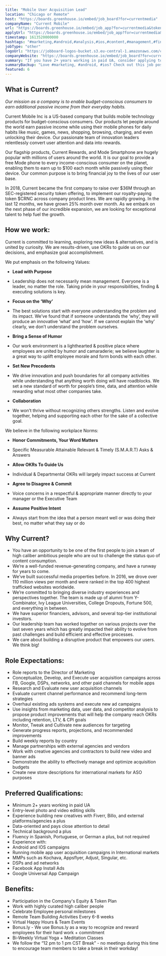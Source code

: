 ```yaml
---
title: "Mobile User Acquisition Lead"
location: "Chicago or Remote"
host: "https://boards.greenhouse.io/embed/job_board?for=currentmedia"
companyName: "Current Mobile"
url: "https://boards.greenhouse.io/embed/job_app?for=currentmedia&token=4893232002"
applyUrl: "https://boards.greenhouse.io/embed/job_app?for=currentmedia&token=4893232002#app"
timestamp: 1613520000000
hashtags: "#marketing,#android,#analysis,#ios,#content,#management,#finance,#office,#German,#monitoring"
jobType: "other"
logoUrl: "https://jobboard-logos-bucket.s3.eu-central-1.amazonaws.com/current-mobile"
companyWebsite: "https://boards.greenhouse.io/embed/job_board?for=currentmedia"
summary: "If you have 2+ years working in paid UA, consider applying to Current Mobile's job post for a new Mobile User Acquisition Lead."
summaryBackup: "Love #marketing, #android, #ios? Check out this job post!"
featured: 6
---
```


## What is Current?

_Our mission as a company is to enable budget-conscious consumers to earn additional passive income from their everyday habits._

Current Mobile Inc is a US-based company that builds mobile technology products for budget-conscious consumers. Our products let people around the world earn passive income while using their mobile phones for daily habits like music, games, news, shopping, browsing, charging, and even unlocking their device. Our passionate team of innovation leaders relentlessly convert user attention and data into rewards. 

Our flagship products, Current Rewards, and Mode Smartphone are hugely popular with millions of users around the world. It is our goal to provide a free Mode phone to every income-conscious consumer on the planet, enabling them to earn up to $100 each month while passively using their device. Our common purpose is to bring financial joy to the lives of our user base.

In 2018, Current became the first company to raise over $36M through an SEC-registered security token offering, to implement our royalty-paying token $CRNC across company product lines. We are rapidly growing. In the last 12 months, we have grown 25% month over month. As we embark on the next phase of our incredible expansion, we are looking for exceptional talent to help fuel the growth.

## How we work:

Current is committed to learning, exploring new ideas & alternatives, and is united by curiosity. We are results-driven, use OKRs to guide us on our decisions, and emphasize goal accomplishment.

We put emphasis on the following Values:

*   **Lead with Purpose**

*   Leadership does not necessarily mean management. Everyone is a leader, no matter the role. Taking pride in your responsibilities, finding & executing solutions is key.

*   **Focus on the ‘Why’**

*   The best solutions start with everyone understanding the problem and its impact. We’ve found that if someone understands the ‘why’, they will produce an innovative ‘what’ and ‘how’. If we cannot explain the ‘why’ clearly, we don’t understand the problem ourselves.

*   **Bring a Sense of Humor**

*   Our work environment is a lighthearted & positive place where employees are united by humor and camaraderie; we believe laughter is a great way to uplift employee morale and form bonds with each other.

*   **Set New Precedents**

*   We drive innovation and push boundaries for all company activities while understanding that anything worth doing will have roadblocks. We set a new standard of worth for people’s time, data, and attention while rewarding what most other companies take.

*   **Collaboration**

*   We won’t thrive without recognizing others strengths. Listen and evolve together, helping and supporting each other for the sake of a collective goal.

We believe in the following workplace Norms:

*   **Honor Commitments, Your Word Matters**

*   Specific Measurable Attainable Relevant & Timely (S.M.A.R.T) Asks & Answers

*   **Allow OKRs To Guide Us**

*   Individual & Departmental OKRs will largely impact success at Current

*   **Agree to Disagree & Commit**

*   Voice concerns in a respectful & appropriate manner directly to your manager or the Executive Team

*   **Assume Positive Intent**

*   Always start from the idea that a person meant well or was doing their best, no matter what they say or do

## Why Current? 

*   You have an opportunity to be one of the first people to join a team of high caliber ambitious people who are out to challenge the status quo of content consumption. 
*   We’re a well-funded revenue-generating company, and have a runway for years to come.
*   We’ve built successful media properties before. In 2016, we drove over 110 million views per month and were ranked in the top 400 highest trafficked websites worldwide.
*   We’re committed to bringing diverse industry experiences and perspectives together. The team is made up of alumni from Y-Combinator, Ivy League Universities, College Dropouts, Fortune 500, and everything in between.
*   We have superior financiers, advisors, and several top-tier institutional investors.
*   Our leadership team has worked together on various projects over the last seven years which has greatly impacted their ability to evolve from past challenges and build efficient and effective processes.
*   We care about building a disruptive product that empowers our users. We think big!

## Role Expectations: 

*   Role reports to the Director of Marketing
*   Conceptualize, Develop, and Execute user acquisition campaigns across FB, Google, DSPs, networks, and other paid channels for mobile apps
*   Research and Evaluate new user acquisition channels
*   Evaluate current channel performance and recommend long-term strategies
*   Overhaul existing ads systems and execute new ad campaigns
*   Use insights from marketing data, user data, and competitor analysis to propose product improvements that will help the company reach OKRs including retention, LTV, & CPI goals
*   Monitor, Tweak and Cultivate new audiences for targeting 
*   Generate progress reports, projections, and recommended improvements
*   Build weekly reports by country 
*   Manage partnerships with external agencies and vendors 
*   Work with creative agencies and contractors to build new video and banner ads 
*   Demonstrate the ability to effectively manage and optimize acquisition budgets
*   Create new store descriptions for international markets for ASO purposes 

## Preferred Qualifications:

*   Minimum 2+ years working in paid UA
*   Entry-level photo and video editing skills
*   Experience building new creatives with Fiverr, Billo, and external platforms/agencies a plus 
*   Data-oriented and pays close attention to detail
*   Technical background a plus
*   Fluency in Spanish, Portuguese, or German a plus, but not required
*   Experience with:
*   Android and IOS campaigns 
*   Running mobile app user acquisition campaigns in International markets 
*   MMPs such as Kochava, Appsflyer, Adjust, Singular, etc. 
*   DSPs and ad networks 
*   Facebook App Install Ads
*   Google Universal App Campaign 

## Benefits:

*   Participation in the Company's Equity & Token Plan
*   Work with highly curated high caliber people
*   Celebrate Employee personal milestones
*   Remote Team Building Activities Every 6-8 weeks
*   Virtual Happy Hours & Team Events
*   Bonus.ly - We use Bonus.ly as a way to recognize and reward employees for their hard work + commitment 
*   Bi-Weekly Virtual Yoga + Meditation Classes
*   We follow the “12 pm to 1 pm CST Break” - no meetings during this time to encourage team members to take a break in their workday!
